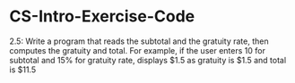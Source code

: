 # CS-Intro-Exercise-Code
2.5: Write a program that reads the subtotal and the gratuity rate, then computes the gratuity and total. For example, if the user enters 10 for subtotal and 15% for gratuity rate, displays $1.5 as gratuity is $1.5 and total is $11.5
